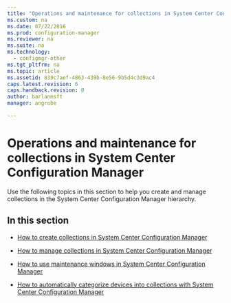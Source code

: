 ```yaml
---
title: "Operations and maintenance for collections in System Center Configuration Manager"
ms.custom: na
ms.date: 07/22/2016
ms.prod: configuration-manager
ms.reviewer: na
ms.suite: na
ms.technology:
  - configmgr-other
ms.tgt_pltfrm: na
ms.topic: article
ms.assetid: 839c7aef-4863-439b-8e56-9b5d4c3d9ac4
caps.latest.revision: 6
caps.handback.revision: 0
author: barlanmsftmanager: angrobe

---
```

# Operations and maintenance for collections in System Center Configuration Manager
Use the following topics in this section to help you create and manage collections in the System Center Configuration Manager hierarchy.  

## In this section  

-   [How to create collections in System Center Configuration Manager](../../../../core/clients/manage/collections/create-collections.md)  

-   [How to manage collections in System Center Configuration Manager](../../../../core/clients/manage/collections/manage-collections.md)  

-   [How to use maintenance windows in System Center Configuration Manager](../../../../core/clients/manage/collections/use-maintenance-windows.md)  

-   [How to automatically categorize devices into collections with System Center Configuration Manager](../../../../core/clients/manage/collections/automatically-categorize-devices-into-collections.md)

